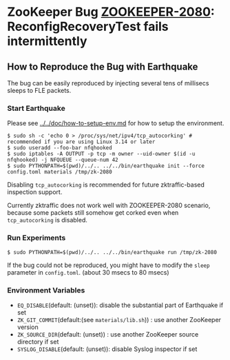 # ZooKeeper Bug [ZOOKEEPER-2080](https://issues.apache.org/jira/browse/ZOOKEEPER-2080): ReconfigRecoveryTest fails intermittently


## How to Reproduce the Bug with Earthquake

The bug can be easily reproduced by injecting several tens of millisecs sleeps to FLE packets.

### Start Earthquake
Please see [../../doc/how-to-setup-env.md](../../doc/how-to-setup-env.md) for how to setup the environment.


	$ sudo sh -c 'echo 0 > /proc/sys/net/ipv4/tcp_autocorking' # recommended if you are using Linux 3.14 or later
	$ sudo useradd --foo-bar nfqhooked
	$ sudo iptables -A OUTPUT -p tcp -m owner --uid-owner $(id -u nfqhooked) -j NFQUEUE --queue-num 42
	$ sudo PYTHONPATH=$(pwd)/../.. ../../bin/earthquake init --force config.toml materials /tmp/zk-2080

Disabling `tcp_autocorking` is recommended for future zktraffic-based inspection support.

Currently zktraffic does not work well with ZOOKEEPER-2080 scenario, because some packets still somehow get corked even when `tcp_autocorking` is disabled.

### Run Experiments

	$ sudo PYTHONPATH=$(pwd)/../.. ../../bin/earthquake run /tmp/zk-2080

If the bug could not be reproduced, you might have to modify the `sleep` parameter in `config.toml`. (about 30 msecs to 80 msecs)


### Environment Variables

* `EQ_DISABLE`(default: (unset)): disable the substantial part of Earthquake if set
* `ZK_GIT_COMMIT`(default:(see `materials/lib.sh`)) : use another ZooKeeper version
* `ZK_SOURCE_DIR`(default: (unset)) : use another ZooKeeper source directory if set
* `SYSLOG_DISABLE`(default: (unset)): disable Syslog inspector if set

